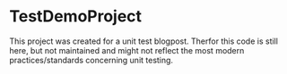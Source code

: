 # TestDemoProject

This project was created for a unit test blogpost. Therfor this code is still here, but not maintained and might not reflect the most modern practices/standards concerning unit testing.

